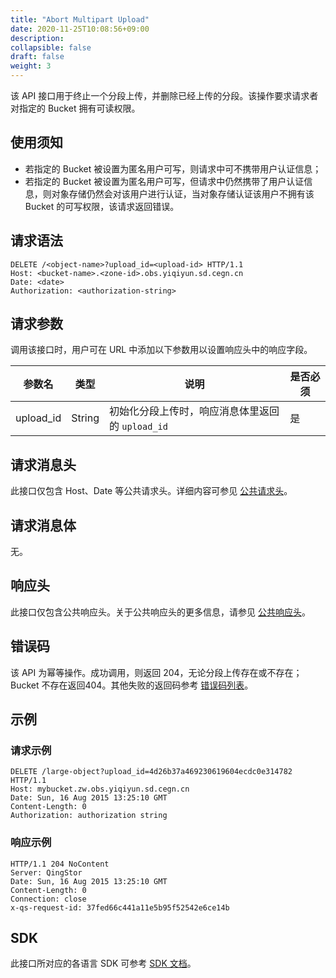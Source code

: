 ```yaml
---
title: "Abort Multipart Upload"
date: 2020-11-25T10:08:56+09:00
description:
collapsible: false
draft: false
weight: 3
---
```


该 API 接口用于终止一个分段上传，并删除已经上传的分段。该操作要求请求者对指定的 Bucket 拥有可读权限。

## 使用须知

- 若指定的 Bucket 被设置为匿名用户可写，则请求中可不携带用户认证信息；
- 若指定的 Bucket 被设置为匿名用户可写，但请求中仍然携带了用户认证信息，则对象存储仍然会对该用户进行认证，当对象存储认证该用户不拥有该 Bucket 的可写权限，该请求返回错误。

## 请求语法

```http
DELETE /<object-name>?upload_id=<upload-id> HTTP/1.1
Host: <bucket-name>.<zone-id>.obs.yiqiyun.sd.cegn.cn
Date: <date>
Authorization: <authorization-string>
```

## 请求参数

调用该接口时，用户可在 URL 中添加以下参数用以设置响应头中的响应字段。

| 参数名 | 类型 | 说明 | 是否必须 |
| --- | --- | --- | --- |
| upload_id | String | 初始化分段上传时，响应消息体里返回的 `upload_id` | 是 |

## 请求消息头

此接口仅包含 Host、Date 等公共请求头。详细内容可参见 [公共请求头](/storage/object-storage/api/common_header/#请求头字段-request-header)。

## 请求消息体

无。

## 响应头

此接口仅包含公共响应头。关于公共响应头的更多信息，请参见 [公共响应头](/storage/object-storage/api/common_header/#响应头字段-response-header)。

## 错误码

该 API 为幂等操作。成功调用，则返回 204，无论分段上传存在或不存在；Bucket 不存在返回404。其他失败的返回码参考 [错误码列表](/storage/object-storage/api/error_code/#错误码列表)。

## 示例

### 请求示例

```http
DELETE /large-object?upload_id=4d26b37a469230619604ecdc0e314782 HTTP/1.1
Host: mybucket.zw.obs.yiqiyun.sd.cegn.cn
Date: Sun, 16 Aug 2015 13:25:10 GMT
Content-Length: 0
Authorization: authorization string
```

### 响应示例

```http
HTTP/1.1 204 NoContent
Server: QingStor
Date: Sun, 16 Aug 2015 13:25:10 GMT
Content-Length: 0
Connection: close
x-qs-request-id: 37fed66c441a11e5b95f52542e6ce14b
```

## SDK

此接口所对应的各语言 SDK 可参考 [SDK 文档](/storage/object-storage/sdk/)。